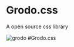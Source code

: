 # Grodo.css
A open source css library

![grodo](https://github.com/DaanBouma/Grodo.css/assets/130249739/b334024b-83fe-4e1c-b218-c4fca10eefc8) #Grodo.css
